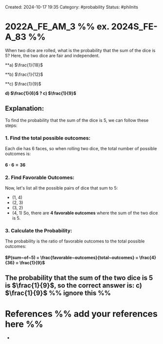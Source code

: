 Created: 2024-10-17 19:35
Category: #probability 
Status: #philnits



# 2022A_FE_AM_3 %% ex. 2024S_FE-A_83 %%

When two dice are rolled, what is the probability that the sum of the dice is 5? Here, the two dice are fair and independent.

**a) $\frac{1}{18}$

**b) $\frac{1}{12}$

**c) $\frac{1}{9}$

**d) $\frac{1}{6}$
? 
c) $\frac{1}{9}$**
## **Explanation:**
To find the probability that the sum of the dice is 5, we can follow these steps:
### **1. Find the total possible outcomes:**
Each die has 6 faces, so when rolling two dice, the total number of possible outcomes is:
#### $6 \cdot 6 = 36$

### **2. Find Favorable Outcomes:**
Now, let's list all the possible pairs of dice that sum to 5:
- (1, 4)
- (2, 3)
- (3, 2)
- (4, 1)
So, there are **4 favorable outcomes** where the sum of the two dice is 5.

### **3. Calculate the Probability:**
The probability is the ratio of favorable outcomes to the total possible outcomes:
#### $P(sum~of~5) = \frac{favorable~outcomes}{total~outcomes} = \frac{4}{36} = \frac{1}{9}$

The probability that the sum of the two dice is $5$ is **$\frac{1}{9}$**, so the correct answer is:
c) $\frac{1}{9}$
%% ignore this %%
---









# References %% add your references here %%
- 